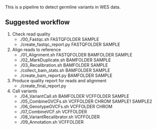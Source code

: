 This is a pipeline to detect germline variants in WES data.

## Suggested workflow

1. Check read quality
	* ./00_Fastqc.sh FASTQFOLDER SAMPLE
	* ./create_fastqc_report.py FASTQFOLDER SAMPLE
2. Align reads to reference
	* ./01_Alignment.sh FASTQFOLDER BAMFOLDER SAMPLE
	* ./02_MarkDuplicate.sh BAMFOLDER SAMPLE
	* ./03_Recalibration.sh BAMFOLDER SAMPLE
	* ./collect_bam_stats.sh BAMFOLDER SAMPLE
	* ./create_bam_report.py BAMFOLDER SAMPLE
3. Produce quality report for reads and alignment
	* ./create_final_report.py
4. Call variants
	* ./04_VariantCall.sh BAMFOLDER VCFFOLDER SAMPLE
	* ./05_CombineGVCFs.sh VCFFOLDER CHROM SAMPLE1 SAMPLE2
	* ./06_GenotypeGVCFs.sh VCFFOLDER CHROM
	* ./07_CombineVCF.sh VCFFOLDER
	* ./08_VariantRecalibrator.sh VCFFOLDER
	* ./09_Annotation.sh VCFFOLDER
